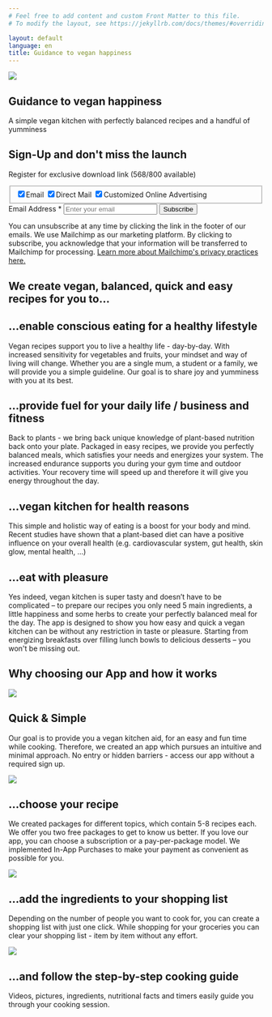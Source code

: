 ```yaml
---
# Feel free to add content and custom Front Matter to this file.
# To modify the layout, see https://jekyllrb.com/docs/themes/#overriding-theme-defaults

layout: default
language: en
title: Guidance to vegan happiness
---
```


<section class="header--wrapper">
  <img class="header--image" src="/assets/images/app-header.png" />
  <div class="header--main">
    <h2 class="header--sub-title">Guidance to vegan happiness</h2>
    <p class="header--paragraph">
      A simple vegan kitchen with perfectly balanced recipes and a handful of yumminess
    </p>

  <form
    action="https://back-to-plants.us19.list-manage.com/subscribe/post?u=1048c4e168940952bbda912da&amp;id=8a430c324d"
    method="post"
    id="mc-embedded-subscribe-form"
    name="mc-embedded-subscribe-form"
    class="validate newsletter--wrapper"
    target="_blank"
    novalidate
  >
    <h2 class="newsletter--heading">Sign-Up and don't miss the launch</h2>
    <p class="newsletter--subheading">Register for exclusive download link (568/800 available)</p>
    <fieldset class="newsletter--channels" name="interestgroup_field">
      <label class="checkbox subfield" for="gdpr_92201">
        <input type="checkbox" id="gdpr_92201" name="gdpr[92201]" value="Y" checked class="av-checkbox "><span>Email</span>
      </label>
      <label class="checkbox subfield" for="gdpr_92205">
        <input type="checkbox" id="gdpr_92205" name="gdpr[92205]" value="Y" checked class="av-checkbox "><span>Direct Mail</span>
      </label>
      <label class="checkbox subfield" for="gdpr_92209">
        <input type="checkbox" id="gdpr_92209" name="gdpr[92209]" value="Y" checked class="av-checkbox "><span>Customized Online Advertising</span>
      </label>
    </fieldset>
    <div class="newsletter--form">
      <label for="mce-EMAIL" class="newsletter--form-label">Email Address  <span class="asterisk">*</span></label>
      <input type="email" value="" name="EMAIL" class="required email" id="mce-EMAIL" placeholder="Enter your email" class="newsletter--form-input" />
      <input type="submit" value="Subscribe" name="subscribe" id="mc-embedded-subscribe" class="button newsletter--submit" />
    </div>
    <p class="newsletter--notice">You can unsubscribe at any time by clicking the link in the footer of our emails. We use Mailchimp as our marketing platform. By clicking to subscribe, you acknowledge that your information will be transferred to Mailchimp for processing. <a href="https://mailchimp.com/legal/" target="_blank">Learn more about Mailchimp's privacy practices here.</a></p>
    </form>
  </div>
</section>

<section>
  <h2 class="app-section--heading">We create vegan, balanced, quick and easy recipes for you to…</h2>
  <div class="app-section--wrapper">
    <div class="app-section--item">
      <h2 class="app-section--title">…enable conscious eating for a healthy lifestyle</h2>
      <p class="app-section--paragraph">
        Vegan recipes support you to live a healthy life - day-by-day. With increased sensitivity for vegetables and fruits, your mindset and way of living will change. Whether you are a single mum, a student or a family, we will provide you a simple guideline. Our goal is to share joy and yumminess with you at its best.
      </p>
    </div>
    <div class="app-section--item">
      <h2 class="app-section--title">…provide fuel for your daily life / business and fitness</h2>
      <p class="app-section--paragraph">
        Back to plants - we bring back unique knowledge of plant-based nutrition back onto your plate. Packaged in easy recipes, we provide you perfectly balanced meals, which satisfies your needs and energizes your system. The increased endurance supports you during your gym time and outdoor activities. Your recovery time will speed up and therefore it will give you energy throughout the day.
      </p>
    </div>
    <div class="app-section--item">
      <h2 class="app-section--title">…vegan kitchen for health reasons</h2>
      <p class="app-section--paragraph">
        This simple and holistic way of eating is a boost for your body and mind. Recent studies have shown that a plant-based diet can have a positive influence on your overall health (e.g. cardiovascular system, gut health, skin glow, mental health, …)
      </p>
    </div>
    <div class="app-section--item">
      <h2 class="app-section--title">…eat with pleasure</h2>
      <p class="app-section--paragraph">
        Yes indeed, vegan kitchen is super tasty and doesn’t have to be complicated – to prepare our recipes you only need 5 main ingredients, a little happiness and some herbs to create your perfectly balanced meal for the day. The app is designed to show you how easy and quick a vegan kitchen can be without any restriction in taste or pleasure. Starting from energizing breakfasts over filling lunch bowls to delicious desserts  – you won't be missing out.
      </p>
    </div>
  </div>
</section>



<h2 class="app-section--heading">Why choosing our App and how it works</h2>
<section class="two-column-section--wrapper image-left">
  <img class="two-column-section--image" src="/assets/images/sophie.png" />
  <div class="two-column-section--content">
    <h2 class="two-column-section--title">Quick & Simple</h2>
    <p class="two-column-section--paragraph">
      Our goal is to provide you a vegan kitchen aid, for an easy and fun time while cooking. Therefore, we created an app which pursues an intuitive and minimal approach. No entry or hidden barriers - access our app without a required sign up.
    </p>
  </div>
</section>

<section class="two-column-section--wrapper image-right">
  <img class="two-column-section--image" src="/assets/images/packages.png" />
  <div class="two-column-section--content">
    <h2 class="two-column-section--title">…choose your recipe</h2>
    <p class="two-column-section--paragraph">
      We created packages for different topics, which contain 5-8 recipes each. We offer you two free packages to get to know us better. If you love our app, you can choose a subscription or a pay-per-package model. We implemented In-App Purchases to make your payment as convenient as possible for you.
    </p>
  </div>
</section>

<section class="two-column-section--wrapper image-left">
  <img class="two-column-section--image" src="/assets/images/shopping.png" />
  <div class="two-column-section--content">
    <h2 class="two-column-section--title">…add the ingredients to your shopping list</h2>
    <p class="two-column-section--paragraph">
      Depending on the number of people you want to cook for, you can create a shopping list with just one click. While shopping for your groceries you can clear your shopping list - item by item without any effort.
    </p>
  </div>
</section>

<section class="two-column-section--wrapper image-right">
  <img class="two-column-section--image" src="/assets/images/recipe.png" />
  <div class="two-column-section--content">
    <h2 class="two-column-section--title">…and follow the step-by-step cooking guide</h2>
    <p class="two-column-section--paragraph">
      Videos, pictures, ingredients, nutritional facts and timers easily guide you through your cooking session.
    </p>
  </div>
</section>





<!-- {% include post_excerpts.html %} -->

